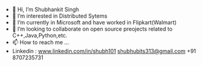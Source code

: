 - 👋 Hi, I’m Shubhankit Singh
- 👀 I’m interested in Distributed Sytems
- 🌱 I’m currently in Microsoft and have worked in Flipkart(Walmart)
- 💞️ I’m looking to collaborate on open source preojects related to C++,Java,Python,etc.
- 📫 How to reach me ...
- Linkedin : www.linkedin.com/in/shubh101
shubhubits313@gmail.com
+91 8707235731
<!---
shoobiedoo/shoobiedoo is a ✨ special ✨ repository because its `README.md` (this file) appears on your GitHub profile.
You can click the Preview link to take a look at your changes.
--->
